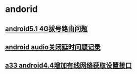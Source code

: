 # andorid

## [android5.1 4G拔号路由问题](https://github.com/hcly/docs/tree/master/esp32)

## [android audio关闭延时问题记录](https://github.com/hcly/docs/tree/master/esp32)

## [a33 android4.4增加有线网络获取设置接口](https://github.com/hcly/docs/tree/master/esp32)
